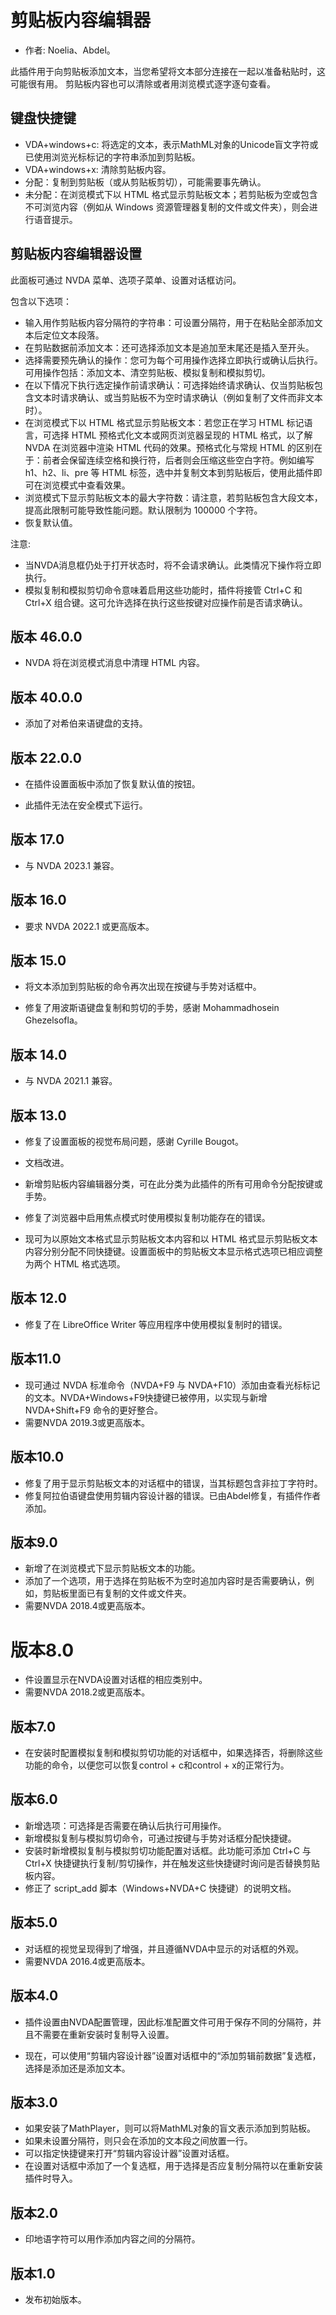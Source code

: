 # 剪贴板内容编辑器 #


*	作者: Noelia、Abdel。

此插件用于向剪贴板添加文本，当您希望将文本部分连接在一起以准备粘贴时，这可能很有用。
剪贴板内容也可以清除或者用浏览模式逐字逐句查看。


## 键盘快捷键 ##

* VDA+windows+c: 将选定的文本，表示MathML对象的Unicode盲文字符或已使用浏览光标标记的字符串添加到剪贴板。
* VDA+windows+x: 清除剪贴板内容。
* 分配：复制到剪贴板（或从剪贴板剪切），可能需要事先确认。
* 未分配：在浏览模式下以 HTML 格式显示剪贴板文本；若剪贴板为空或包含不可浏览内容（例如从 Windows 资源管理器复制的文件或文件夹），则会进行语音提示。

## 剪贴板内容编辑器设置 ##

此面板可通过 NVDA 菜单、选项子菜单、设置对话框访问。

包含以下选项：

* 输入用作剪贴板内容分隔符的字符串：可设置分隔符，用于在粘贴全部添加文本后定位文本段落。
* 在剪贴数据前添加文本：还可选择添加文本是追加至末尾还是插入至开头。
* 选择需要预先确认的操作：您可为每个可用操作选择立即执行或确认后执行。可用操作包括：添加文本、清空剪贴板、模拟复制和模拟剪切。
* 在以下情况下执行选定操作前请求确认：可选择始终请求确认、仅当剪贴板包含文本时请求确认、或当剪贴板不为空时请求确认（例如复制了文件而非文本时）。
* 在浏览模式下以 HTML 格式显示剪贴板文本：若您正在学习 HTML 标记语言，可选择 HTML 预格式化文本或网页浏览器呈现的 HTML 格式，以了解 NVDA 在浏览器中渲染 HTML 代码的效果。预格式化与常规 HTML 的区别在于：前者会保留连续空格和换行符，后者则会压缩这些空白字符。例如编写 h1、h2、li、pre 等 HTML 标签，选中并复制文本到剪贴板后，使用此插件即可在浏览模式中查看效果。
* 浏览模式下显示剪贴板文本的最大字符数：请注意，若剪贴板包含大段文本，提高此限制可能导致性能问题。默认限制为 100000 个字符。
* 恢复默认值。

注意:

*	当NVDA消息框仍处于打开状态时，将不会请求确认。此类情况下操作将立即执行。
* 模拟复制和模拟剪切命令意味着启用这些功能时，插件将接管 Ctrl+C 和 Ctrl+X 组合键。这可允许选择在执行这些按键对应操作前是否请求确认。


## 版本 46.0.0

* NVDA 将在浏览模式消息中清理 HTML 内容。


## 版本 40.0.0

* 添加了对希伯来语键盘的支持。


## 版本 22.0.0

* 在插件设置面板中添加了恢复默认值的按钮。

* 此插件无法在安全模式下运行。

## 版本 17.0


* 与 NVDA 2023.1 兼容。


## 版本 16.0

* 要求 NVDA 2022.1 或更高版本。


## 版本 15.0

* 将文本添加到剪贴板的命令再次出现在按键与手势对话框中。

* 修复了用波斯语键盘复制和剪切的手势，感谢 Mohammadhosein Ghezelsofla。

## 版本 14.0

* 与 NVDA 2021.1 兼容。

## 版本 13.0


* 修复了设置面板的视觉布局问题，感谢 Cyrille Bougot。
* 文档改进。

* 新增剪贴板内容编辑器分类，可在此分类为此插件的所有可用命令分配按键或手势。
* 修复了浏览器中启用焦点模式时使用模拟复制功能存在的错误。
* 现可为以原始文本格式显示剪贴板文本内容和以 HTML 格式显示剪贴板文本内容分别分配不同快捷键。设置面板中的剪贴板文本显示格式选项已相应调整为两个 HTML 格式选项。


## 版本 12.0

* 修复了在 LibreOffice Writer 等应用程序中使用模拟复制时的错误。

## 版本11.0

* 现可通过 NVDA 标准命令（NVDA+F9 与 NVDA+F10）添加由查看光标标记的文本。NVDA+Windows+F9快捷键已被停用，以实现与新增 NVDA+Shift+F9 命令的更好整合。
* 需要NVDA 2019.3或更高版本。

## 版本10.0

* 修复了用于显示剪贴板文本的对话框中的错误，当其标题包含非拉丁字符时。
* 修复阿拉伯语键盘使用剪辑内容设计器的错误。已由Abdel修复，有插件作者添加。

## 版本9.0

* 新增了在浏览模式下显示剪贴板文本的功能。
* 添加了一个选项，用于选择在剪贴板不为空时追加内容时是否需要确认，例如，剪贴板里面已有复制的文件或文件夹。
* 需要NVDA 2018.4或更高版本。

# 版本8.0 ##

* 件设置显示在NVDA设置对话框的相应类别中。
* 需要NVDA 2018.2或更高版本。

## 版本7.0

* 在安装时配置模拟复制和模拟剪切功能的对话框中，如果选择否，将删除这些功能的命令，以便您可以恢复control + c和control + x的正常行为。

## 版本6.0


* 新增选项：可选择是否需要在确认后执行可用操作。
*	新增模拟复制与模拟剪切命令，可通过按键与手势对话框分配快捷键。
* 安装时新增模拟复制与模拟剪切功能配置对话框。此功能可添加 Ctrl+C 与 Ctrl+X 快捷键执行复制/剪切操作，并在触发这些快捷键时询问是否替换剪贴板内容。
*	修正了 script_add 脚本（Windows+NVDA+C 快捷键）的说明文档。


## 版本5.0 ##

*	对话框的视觉呈现得到了增强，并且遵循NVDA中显示的对话框的外观。
*	需要NVDA 2016.4或更高版本。


## 版本4.0 ##

*	插件设置由NVDA配置管理，因此标准配置文件可用于保存不同的分隔符，并且不需要在重新安装时复制导入设置。

*	现在，可以使用“剪辑内容设计器”设置对话框中的“添加剪辑前数据”复选框，选择是添加还是添加文本。

## 版本3.0 ##

*	如果安装了MathPlayer，则可以将MathML对象的盲文表示添加到剪贴板。
*	如果未设置分隔符，则只会在添加的文本段之间放置一行。
*	可以指定快捷键来打开“剪辑内容设计器”设置对话框。
*	在设置对话框中添加了一个复选框，用于选择是否应复制分隔符以在重新安装插件时导入。

## 版本2.0 ##

*	印地语字符可以用作添加内容之间的分隔符。

## 版本1.0 ##

*	发布初始版本。
